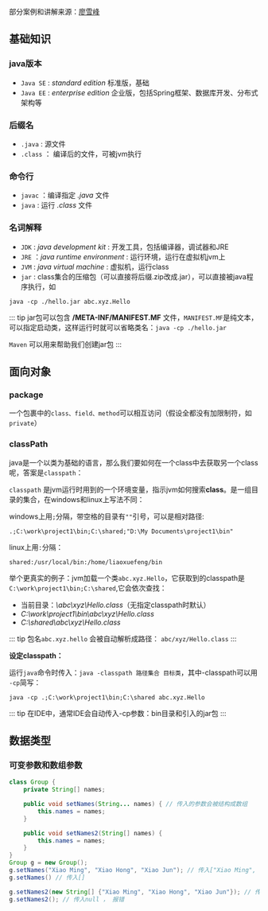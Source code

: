 部分案例和讲解来源：[廖雪峰](https://www.liaoxuefeng.com/wiki/1252599548343744/1255876875896416)

## 基础知识

### java版本

-   `Java SE` : *standard edition* 标准版，基础
-   `Java EE` : *enterprise edition* 企业版，包括Spring框架、数据库开发、分布式架构等

### 后缀名
-   `.java` : 源文件
-   `.class` ： 编译后的文件，可被jvm执行

### 命令行
-   `javac` ：编译指定 *.java* 文件
-   `java` : 运行 *.class* 文件


### 名词解释

-   `JDK` : *java development kit*  : 开发工具，包括编译器，调试器和JRE
-   `JRE` ：*java runtime environment* : 运行环境，运行在虚拟机jvm上
-   `JVM` : *java virtual machine* : 虚拟机，运行class
-   `jar` : class集合的压缩包（可以直接将后缀.zip改成.jar），可以直接被java程序执行，如

```
java -cp ./hello.jar abc.xyz.Hello
```

::: tip
jar包可以包含 **/META-INF/MANIFEST.MF** 文件，`MANIFEST.MF`是纯文本，可以指定启动类，这样运行时就可以省略类名：`java -cp ./hello.jar`

`Maven` 可以用来帮助我们创建jar包
:::


## 面向对象

### package

一个包裹中的`class、field、method`可以相互访问（假设全都没有加限制符，如`private`）

### classPath

java是一个以类为基础的语言，那么我们要如何在一个class中去获取另一个class呢，答案是`classpath`：

`classpath` 是jvm运行时用到的一个环境变量，指示jvm如何搜索**class**。是一组目录的集合，在windows和linux上写法不同：

windows上用`;`分隔，带空格的目录有`""`引号，可以是相对路径:
```
.;C:\work\project1\bin;C:\shared;"D:\My Documents\project1\bin"
```
linux上用`:`分隔：
```
shared:/usr/local/bin:/home/liaoxuefeng/bin
```

举个更真实的例子：jvm加载一个类`abc.xyz.Hello`，它获取到的classpath是`C:\work\project1\bin;C:\shared`,它会依次查找：
-   当前目录：*\abc\xyz\Hello.class*（无指定classpath时默认）
-   *C:\work\project1\bin\abc\xyz\Hello.class*
-   *C:\shared\abc\xyz\Hello.class*

::: tip
包名`abc.xyz.hello` 会被自动解析成路径： `abc/xyz/Hello.class`
:::

**设定classpath：**

运行`java`命令时传入：`java -classpath 路径集合 目标类`，其中-classpath可以用 `-cp`简写：

```
java -cp .;C:\work\project1\bin;C:\shared abc.xyz.Hello
```

::: tip
在IDE中，通常IDE会自动传入-cp参数：bin目录和引入的jar包
:::

## 数据类型

### 可变参数和数组参数

```java
class Group {
    private String[] names;

    public void setNames(String... names) { // 传入的参数会被结构成数组
        this.names = names;
    }

    public void setNames2(String[] names) { 
        this.names = names;
    }
}
Group g = new Group();
g.setNames("Xiao Ming", "Xiao Hong", "Xiao Jun"); // 传入["Xiao Ming", "Xiao Hong", "Xiao Jun"]
g.setNames() // 传入[]

g.setNames2(new String[] {"Xiao Ming", "Xiao Hong", "Xiao Jun"}); // 传入["Xiao Ming", "Xiao Hong", "Xiao Jun"]
g.setNames2(); // 传入null ， 报错
```






